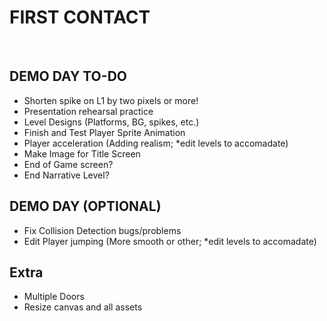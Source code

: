 <b><h1> FIRST CONTACT </h1></b>
<br>
<h2>DEMO DAY TO-DO</h2>
<ul>
<li>Shorten spike on L1 by two pixels or more!</li>
<li>Presentation rehearsal practice</li>
<li>Level Designs (Platforms, BG, spikes, etc.)</li>
<li>Finish and Test Player Sprite Animation</li>
<li>Player acceleration (Adding realism; *edit levels to accomadate)</li>
<li>Make Image for Title Screen</li>
<li>End of Game screen?</li>
<li>End Narrative Level?</li>
</ul>

<h2>DEMO DAY (OPTIONAL)</h2>
<ul>
<li>Fix Collision Detection bugs/problems</li>
<li>Edit Player jumping (More smooth or other; *edit levels to accomadate)</li>
</ul>

<h2>Extra</h2>
<ul>
<li>Multiple Doors</li>
<li>Resize canvas and all assets</li>
</ul>

